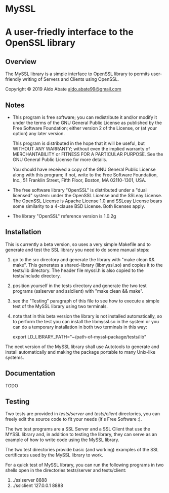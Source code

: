 # MySSL 

A user-friedly interface to the OpenSSL library
=======================================================

Overview
--------

The MySSL library is a simple interface to OpenSSL library to permits 
user-friendly writing of Servers and Clients using OpenSSL.

Copyright © 2019 Aldo Abate <aldo.abate99@gmail.com>


Notes
-----

- This program is free software; you can redistribute it and/or modify
  it under the terms of the GNU General Public License as published by
  the Free Software Foundation; either version 2 of the License, or
  (at your option) any later version.

  This program is distributed in the hope that it will be useful,
  but WITHOUT ANY WARRANTY; without even the implied warranty of
  MERCHANTABILITY or FITNESS FOR A PARTICULAR PURPOSE.  See the
  GNU General Public License for more details.

  You should have received a copy of the GNU General Public License
  along with this program; if not, write to the Free Software
  Foundation, Inc., 51 Franklin Street, Fifth Floor, Boston,
  MA 02110-1301, USA.

- The free software library "OpenSSL" is distributed under a "dual licensed" 
  system: under the OpenSSL License and the SSLeay License. The OpenSSL License
  is Apache License 1.0 and SSLeay License bears some similarity to a 4-clause 
  BSD License. Both licenses apply.

- The library "OpenSSL" reference version is 1.0.2g


Installation
------------

This is currently a beta version, so uses a very simple Makefile and to generate 
and test the SSL library you need to do some manual steps:

1. go to the src directory and generate the library with "make clean && make". 
   This generates a shared-library (libmyssl.so) and copies it to the tests/lib 
   directory. The header file myssl.h is also copied to the tests/include 
   directory.
2. position yourself in the tests directory and generate the two test programs 
   (sslserver and sslclient) with "make clean && make".
3. see the "Testing" paragraph of this file to see how to execute a simple test 
   of the MySSL library using two terminals.
4. note that in this beta version the library is not installed automatically, so 
   to perform the test you can install the libmyssl.so in the system or you can 
   do a temporary installation in both two terminals in this way:

   export LD_LIBRARY_PATH="~/path-of-myssl-package/tests/lib"

The next version of the MySSL library shall use Autotools to generate and install
automatically and making the package portable to many Unix-like systems.


Documentation
-------------

TODO


Testing
-------

Two tests are provided in *tests/server* and *tests/client* directories, you 
can freely edit the source code to fit your needs (it's Free Software :).

The two test programs are a SSL Server and a SSL Client that use the MYSSL 
library and, in addition to testing the library, they can serve as an example
of how to write code using the MySSL library. 

The two test directories provide basic (and working) examples of the SSL 
certificates used by the MySSL library to work.

For a quick test of MySSL library, you can run the following programs in two 
shells open in the directories tests/server and tests/client:

1. ./sslserver 8888
2. ./sslclient 127.0.0.1 8888
